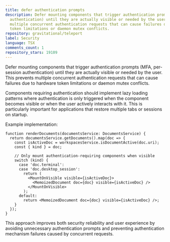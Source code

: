 ```yaml
---
title: defer authentication prompts
description: Defer mounting components that trigger authentication prompts (MFA, per-session
  authentication) until they are actually visible or needed by the user. This prevents
  multiple concurrent authentication requests that can cause failures due to hardware
  token limitations or daemon mutex conflicts.
repository: gravitational/teleport
label: Security
language: TSX
comments_count: 1
repository_stars: 19109
---
```


Defer mounting components that trigger authentication prompts (MFA, per-session authentication) until they are actually visible or needed by the user. This prevents multiple concurrent authentication requests that can cause failures due to hardware token limitations or daemon mutex conflicts.

Components requiring authentication should implement lazy loading patterns where authentication is only triggered when the component becomes visible or when the user actively interacts with it. This is particularly important for applications that restore multiple tabs or sessions on startup.

Example implementation:
```tsx
function renderDocuments(documentsService: DocumentsService) {
  return documentsService.getDocuments().map(doc => {
    const isActiveDoc = workspacesService.isDocumentActive(doc.uri);
    const { kind } = doc;
    
    // Only mount authentication-requiring components when visible
    switch (kind) {
      case 'doc.terminal':
      case 'doc.desktop_session':
        return (
          <MountOnVisible visible={isActiveDoc}>
            <MemoizedDocument doc={doc} visible={isActiveDoc} />
          </MountOnVisible>
        );
      default:
        return <MemoizedDocument doc={doc} visible={isActiveDoc} />;
    }
  });
}
```

This approach improves both security reliability and user experience by avoiding unnecessary authentication prompts and preventing authentication mechanism failures caused by concurrent requests.